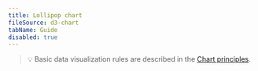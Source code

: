 ```yaml
---
title: Lollipop chart
fileSource: d3-chart
tabName: Guide
disabled: true
---
```


> 💡 Basic data visualization rules are described in the [Chart principles](/data-display/chart/).
